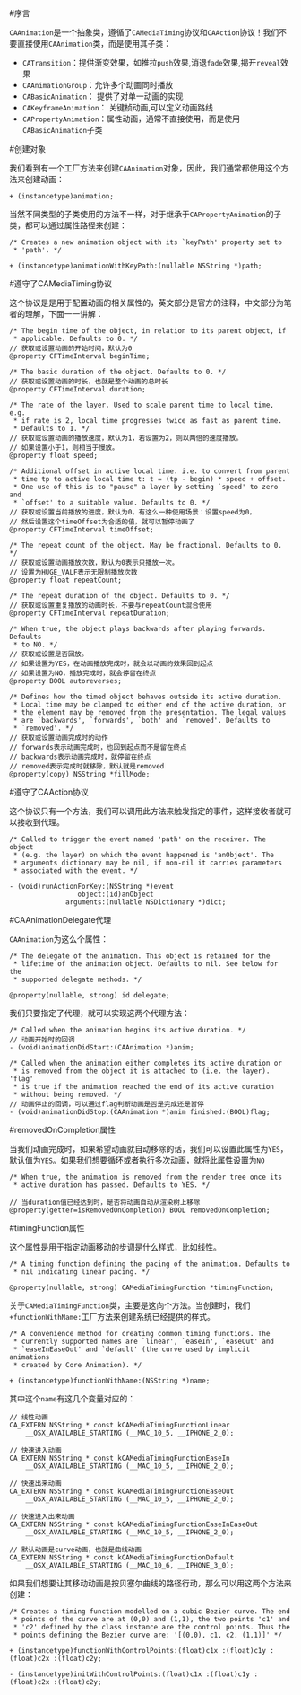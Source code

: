 #序言

`CAAnimation`是一个抽象类，遵循了`CAMediaTiming`协议和`CAAction`协议！我们不要直接使用`CAAnimation`类，而是使用其子类：

* `CATransition`：提供渐变效果，如推拉`push`效果,消退`fade`效果,揭开`reveal`效果
* `CAAnimationGroup`：允许多个动画同时播放
* `CABasicAnimation`： 提供了对单一动画的实现
* `CAKeyframeAnimation`： 关键桢动画,可以定义动画路线
* `CAPropertyAnimation`：属性动画，通常不直接使用，而是使用`CABasicAnimation`子类

#创建对象

我们看到有一个工厂方法来创建`CAAnimation`对象，因此，我们通常都使用这个方法来创建动画：

```
+ (instancetype)animation;
```

当然不同类型的子类使用的方法不一样，对于继承于`CAPropertyAnimation`的子类，都可以通过属性路径来创建：

```
/* Creates a new animation object with its `keyPath' property set to
 * 'path'. */

+ (instancetype)animationWithKeyPath:(nullable NSString *)path;
```

#遵守了CAMediaTiming协议

这个协议是是用于配置动画的相关属性的，英文部分是官方的注释，中文部分为笔者的理解，下面一一讲解：

```
/* The begin time of the object, in relation to its parent object, if
 * applicable. Defaults to 0. */
// 获取或设置动画的开始时间，默认为0
@property CFTimeInterval beginTime;

/* The basic duration of the object. Defaults to 0. */
// 获取或设置动画的时长，也就是整个动画的总时长
@property CFTimeInterval duration;

/* The rate of the layer. Used to scale parent time to local time, e.g.
 * if rate is 2, local time progresses twice as fast as parent time.
 * Defaults to 1. */
// 获取或设置动画的播放速度，默认为1，若设置为2，则以两倍的速度播放。
// 如果设置小于1，则相当于慢放。
@property float speed;

/* Additional offset in active local time. i.e. to convert from parent
 * time tp to active local time t: t = (tp - begin) * speed + offset.
 * One use of this is to "pause" a layer by setting `speed' to zero and
 * `offset' to a suitable value. Defaults to 0. */
// 获取或设置当前播放的进度，默认为0。有这么一种使用场景：设置speed为0，
// 然后设置这个timeOffset为合适的值，就可以暂停动画了
@property CFTimeInterval timeOffset;

/* The repeat count of the object. May be fractional. Defaults to 0. */
// 获取或设置动画播放次数，默认为0表示只播放一次。
// 设置为HUGE_VALF表示无限制播放次数
@property float repeatCount;

/* The repeat duration of the object. Defaults to 0. */
// 获取或设置重复播放的动画时长，不要与repeatCount混合使用
@property CFTimeInterval repeatDuration;

/* When true, the object plays backwards after playing forwards. Defaults
 * to NO. */
// 获取或设置是否回放。
// 如果设置为YES，在动画播放完成时，就会以动画的效果回到起点
// 如果设置为NO，播放完成时，就会停留在终点
@property BOOL autoreverses;

/* Defines how the timed object behaves outside its active duration.
 * Local time may be clamped to either end of the active duration, or
 * the element may be removed from the presentation. The legal values
 * are `backwards', `forwards', `both' and `removed'. Defaults to
 * `removed'. */
// 获取或设置动画完成时的动作
// forwards表示动画完成时，也回到起点而不是留在终点
// backwards表示动画完成时，就停留在终点
// removed表示完成时就移除，默认就是removed
@property(copy) NSString *fillMode;
```

#遵守了CAAction协议


这个协议只有一个方法，我们可以调用此方法来触发指定的事件，这样接收者就可以接收到代理。

```
/* Called to trigger the event named 'path' on the receiver. The object
 * (e.g. the layer) on which the event happened is 'anObject'. The
 * arguments dictionary may be nil, if non-nil it carries parameters
 * associated with the event. */

- (void)runActionForKey:(NSString *)event 
                 object:(id)anObject
              arguments:(nullable NSDictionary *)dict;
```

#CAAnimationDelegate代理


`CAAnimation`为这么个属性：

```
/* The delegate of the animation. This object is retained for the
 * lifetime of the animation object. Defaults to nil. See below for the
 * supported delegate methods. */

@property(nullable, strong) id delegate;
```

我们只要指定了代理，就可以实现这两个代理方法：

```
/* Called when the animation begins its active duration. */
// 动画开始时的回调
- (void)animationDidStart:(CAAnimation *)anim;

/* Called when the animation either completes its active duration or
 * is removed from the object it is attached to (i.e. the layer). 'flag'
 * is true if the animation reached the end of its active duration
 * without being removed. */
// 动画停止的回调，可以通过flag判断动画是否是完成还是暂停
- (void)animationDidStop:(CAAnimation *)anim finished:(BOOL)flag;
```

#removedOnCompletion属性


当我们动画完成时，如果希望动画就自动移除的话，我们可以设置此属性为`YES`，默认值为`YES`。如果我们想要循环或者执行多次动画，就将此属性设置为`NO`

```
/* When true, the animation is removed from the render tree once its
 * active duration has passed. Defaults to YES. */

// 当duration值已经达到时，是否将动画自动从渲染树上移除
@property(getter=isRemovedOnCompletion) BOOL removedOnCompletion;
```

#timingFunction属性

这个属性是用于指定动画移动的步调是什么样式，比如线性。

```
/* A timing function defining the pacing of the animation. Defaults to
 * nil indicating linear pacing. */

@property(nullable, strong) CAMediaTimingFunction *timingFunction;
```

关于`CAMediaTimingFunction`类，主要是这向个方法。当创建时，我们`+functionWithName:`工厂方法来创建系统已经提供的样式。

```
/* A convenience method for creating common timing functions. The
 * currently supported names are `linear', `easeIn', `easeOut' and
 * `easeInEaseOut' and `default' (the curve used by implicit animations
 * created by Core Animation). */

+ (instancetype)functionWithName:(NSString *)name;
```

其中这个`name`有这几个变量对应的：

```
// 线性动画
CA_EXTERN NSString * const kCAMediaTimingFunctionLinear
    __OSX_AVAILABLE_STARTING (__MAC_10_5, __IPHONE_2_0);

// 快速进入动画
CA_EXTERN NSString * const kCAMediaTimingFunctionEaseIn
    __OSX_AVAILABLE_STARTING (__MAC_10_5, __IPHONE_2_0);

// 快速出来动画
CA_EXTERN NSString * const kCAMediaTimingFunctionEaseOut
    __OSX_AVAILABLE_STARTING (__MAC_10_5, __IPHONE_2_0);

// 快速进入出来动画
CA_EXTERN NSString * const kCAMediaTimingFunctionEaseInEaseOut
    __OSX_AVAILABLE_STARTING (__MAC_10_5, __IPHONE_2_0);
    
// 默认动画是curve动画，也就是曲线动画
CA_EXTERN NSString * const kCAMediaTimingFunctionDefault
	__OSX_AVAILABLE_STARTING (__MAC_10_6, __IPHONE_3_0);
```

如果我们想要让其移动动画是按贝塞尔曲线的路径行动，那么可以用这两个方法来创建：

```
/* Creates a timing function modelled on a cubic Bezier curve. The end
 * points of the curve are at (0,0) and (1,1), the two points 'c1' and
 * 'c2' defined by the class instance are the control points. Thus the
 * points defining the Bezier curve are: '[(0,0), c1, c2, (1,1)]' */

+ (instancetype)functionWithControlPoints:(float)c1x :(float)c1y :(float)c2x :(float)c2y;

- (instancetype)initWithControlPoints:(float)c1x :(float)c1y :(float)c2x :(float)c2y;
```

